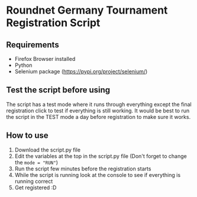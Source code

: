 # Roundnet Germany Tournament Registration Script

## Requirements
- Firefox Browser installed
- Python
- Selenium package (https://pypi.org/project/selenium/)

## Test the script before using
The script has a test mode where it runs through everything except the final registration click to test if everything is still working. It would be best to run the script in the TEST mode a day before registration to make sure it works.
 
## How to use
1. Download the script.py file
2. Edit the variables at the top in the script.py file (Don't forget to change the `mode = "RUN"`)
3. Run the script few minutes before the registration starts
4. While the script is running look at the console to see if everything is running correct
5. Get registered :D
